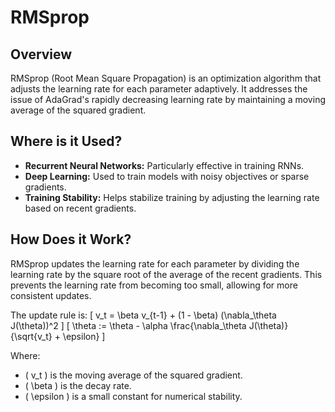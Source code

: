 # RMSprop

## Overview

RMSprop (Root Mean Square Propagation) is an optimization algorithm that adjusts the learning rate for each parameter adaptively. It addresses the issue of AdaGrad's rapidly decreasing learning rate by maintaining a moving average of the squared gradient.

## Where is it Used?

- **Recurrent Neural Networks:** Particularly effective in training RNNs.
- **Deep Learning:** Used to train models with noisy objectives or sparse gradients.
- **Training Stability:** Helps stabilize training by adjusting the learning rate based on recent gradients.

## How Does it Work?

RMSprop updates the learning rate for each parameter by dividing the learning rate by the square root of the average of the recent gradients. This prevents the learning rate from becoming too small, allowing for more consistent updates.

The update rule is:
\[ v_t = \beta v_{t-1} + (1 - \beta) (\nabla_\theta J(\theta))^2 \]
\[ \theta := \theta - \alpha \frac{\nabla_\theta J(\theta)}{\sqrt{v_t} + \epsilon} \]

Where:
- \( v_t \) is the moving average of the squared gradient.
- \( \beta \) is the decay rate.
- \( \epsilon \) is a small constant for numerical stability.
